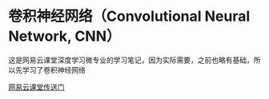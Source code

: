 # 卷积神经网络（Convolutional Neural Network, CNN）

这是网易云课堂深度学习微专业的学习笔记，因为实际需要，之前也略有基础，所以先学习了卷积神经网络

[网易云课堂传送门](http://mooc.study.163.com/course/2001281004#/info)

